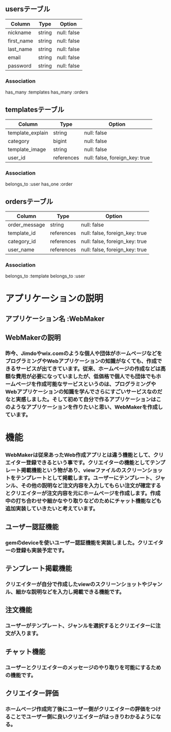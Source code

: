 ## usersテーブル

| Column          | Type    | Option     |
|-----------------|---------|------------|
| nickname        | string  | null: false|
| first_name      | string  | null: false|
| last_name       | string  | null: false|
| email           | string  | null: false|
| password        | string  | null: false|

### Association
has_many :templates
has_many :orders

## templatesテーブル

| Column          | Type       | Option     |
|-----------------|------------|------------|
| template_explain| string     | null: false|
| category        | bigint     | null: false|
| template_image  | string     | null: false|
| user_id         | references | null: false, foreign_key: true|



### Association
belongs_to :user
has_one :order


## ordersテーブル

| Column          | Type       | Option     |
|-----------------|------------|------------|
| order_message   | string     | null: false|
| template_id     | references | null: false, foreign_key: true|
| category_id     | references | null: false, foreign_key: true|
| user_name       | references | null: false, foreign_key: true|

### Association
belongs_to :template
belongs_to :user



# アプリケーションの説明

## アプリケーション名  :WebMaker

## WebMakerの説明
### 昨今、Jimdoやwix.comのような個人や団体がホームページなどをプログラミングやWebアプリケーションの知識がなくても、作成できるサービスが出てきています。従来、ホームページの作成などは高額な費用が必要になっていましたが、低価格で個人でも団体でもホームページを作成可能なサービスというのは、プログラミングやWebアプリケーションの知識を学んでさらにすごいサービスなのだなと実感しました。そして初めて自分で作るアプリケーションはこのようなアプリケーションを作りたいと思い、WebMakerを作成しています。

# 機能
### WebMakerは従来あったWeb作成アプリとは違う機能として、クリエイター登録できるという事です。クリエイターの機能としてテンプレート掲載機能という物があり、viewファイルのスクリーンショットをテンプレートとして掲載します。ユーザーにテンプレート、ジャンル、その他の説明など注文内容を入力してもらい注文が確定するとクリエイターが注文内容を元にホームページを作成します。作成中の打ち合わせや細かなやり取りなどのためにチャット機能なども追加実装していきたいと考えています。
## ユーザー認証機能
### gemのdeviceを使いユーザー認証機能を実装しました。クリエイターの登録も実装予定です。
## テンプレート掲載機能　
### クリエイターが自分で作成したviewのスクリーンショットやジャンル、細かな説明などを入力し掲載できる機能です。
## 注文機能
### ユーザーがテンプレート、ジャンルを選択するとクリエイターに注文が入ります。
## チャット機能
### ユーザーとクリエイターのメッセージのやり取りを可能にするための機能です。
## クリエイター評価
### ホームページ作成完了後にユーザー側がクリエイターの評価をつけることでユーザー側に良いクリエイターがはっきりわかるようになる。





